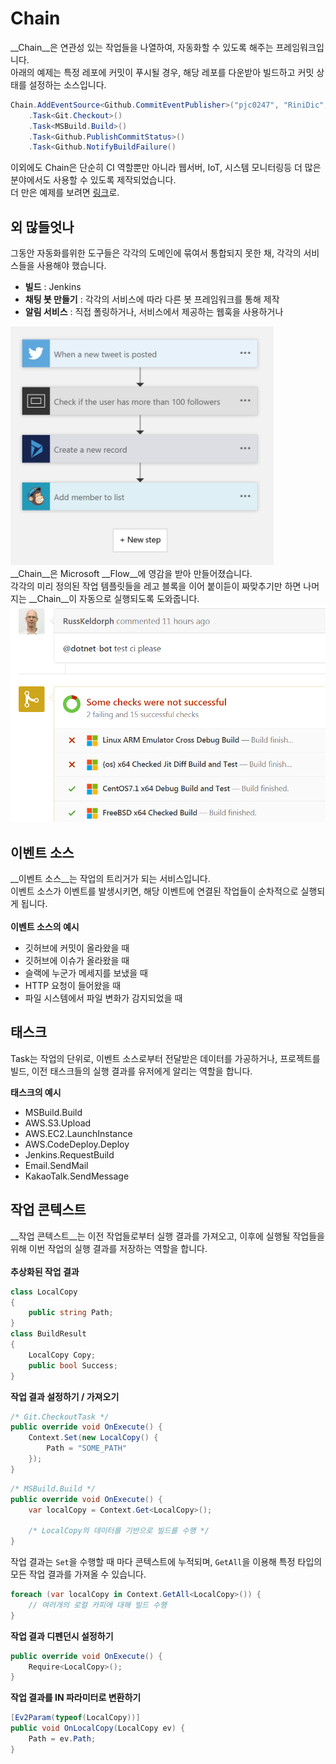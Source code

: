 Chain
====

__Chain__은 연관성 있는 작업들을 나열하여, 자동화할 수 있도록 해주는 프레임워크입니다. <br>
아래의 예제는 특정 레포에 커밋이 푸시될 경우, 해당 레포를 다운받아 빌드하고 커밋 상태를 설정하는 소스입니다.
```cs
Chain.AddEventSource<Github.CommitEventPublisher>("pjc0247", "RiniDic", "master")
    .Task<Git.Checkout>()
    .Task<MSBuild.Build>()
    .Task<Github.PublishCommitStatus>()
    .Task<Github.NotifyBuildFailure()
```
이외에도 Chain은 단순히 CI 역할뿐만 아니라 웹서버, IoT, 시스템 모니터링등 더 많은 분야에서도 사용할 수 있도록 제작되었습니다.<br>
더 만은 예제를 보려면 [링크](https://gist.github.com/pjc0247/d30d3ce1842f099fe32b588869055dbc)로.

외 많들엇나
----
그동안 자동화를위한 도구들은 각각의 도메인에 묶여서 통합되지 못한 채, 각각의 서비스들을 사용해야 했습니다.<br>
* __빌드__ : Jenkins
* __채팅 봇 만들기__ : 각각의 서비스에 따라 다른 봇 프레임워크를 통해 제작
* __알림 서비스__ : 직접 폴링하거나, 서비스에서 제공하는 웹훅을 사용하거나

![flow](img/msflow.png)<br>
__Chain__은 Microsoft __Flow__에 영감을 받아 만들어졌습니다.<br>
각각의 미리 정의된 작업 템플릿들을 레고 블록을 이어 붙이듣이 짜맞추기만 하면 나머지는 __Chain__이 자동으로 실행되도록 도와줍니다.
<br>
![msbuildbot](img/dotentbot.png)

이벤트 소스
----
__이벤트 소스__는 작업의 트리거가 되는 서비스입니다.<br>
이벤트 소스가 이벤트를 발생시키면, 해당 이벤트에 연결된 작업들이 순차적으로 실행되게 됩니다.<br>
<br>
__이벤트 소스의 예시__
* 깃허브에 커밋이 올라왔을 때
* 깃허브에 이슈가 올라왔을 때
* 슬랙에 누군가 메세지를 보냈을 때
* HTTP 요청이 들어왔을 때
* 파일 시스템에서 파일 변화가 감지되었을 때

태스크
----
Task는 작업의 단위로, 이벤트 소스로부터 전달받은 데이터를 가공하거나, 프로젝트를 빌드, 이전 태스크들의 실행 결과를 유저에게 알리는 역할을 합니다.

__태스크의 예시__
* MSBuild.Build
* AWS.S3.Upload
* AWS.EC2.LaunchInstance
* AWS.CodeDeploy.Deploy
* Jenkins.RequestBuild
* Email.SendMail
* KakaoTalk.SendMessage

작업 콘텍스트
----
__작업 콘텍스트__는 이전 작업들로부터 실행 결과를 가져오고, 이후에 실행될 작업들을 위해 이번 작업의 실행 결과를 저장하는 역할을 합니다.<br>
<br>
__추상화된 작업 결과__<br>
```cs
class LocalCopy
{
    public string Path;
}
class BuildResult
{
    LocalCopy Copy;
    public bool Success;
}
```
__작업 결과 설정하기 / 가져오기__<br>
```cs
/* Git.CheckoutTask */
public override void OnExecute() {
    Context.Set(new LocalCopy() {
        Path = "SOME_PATH"
    });
}
```
```cs
/* MSBuild.Build */
public override void OnExecute() {
    var localCopy = Context.Get<LocalCopy>();

    /* LocalCopy의 데이터를 기반으로 빌드를 수행 */
}
```
작업 결과는 `Set`을 수행할 때 마다 콘텍스트에 누적되며, `GetAll`을 이용해 특정 타입의 모든 작업 결과를 가져올 수 있습니다.
```cs
foreach (var localCopy in Context.GetAll<LocalCopy>()) {
    // 여러개의 로컬 카피에 대해 빌드 수행
}
```

__작업 결과 디펜던시 설정하기__<br>
```cs
public override void OnExecute() {
    Require<LocalCopy>();
}
```

__작업 결과를 IN 파라미터로 변환하기__<br>
```cs
[Ev2Param(typeof(LocalCopy))]
public void OnLocalCopy(LocalCopy ev) {
    Path = ev.Path;
}
``` 